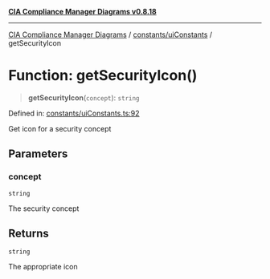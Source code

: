 [**CIA Compliance Manager Diagrams v0.8.18**](../../../README.md)

***

[CIA Compliance Manager Diagrams](../../../modules.md) / [constants/uiConstants](../README.md) / getSecurityIcon

# Function: getSecurityIcon()

> **getSecurityIcon**(`concept`): `string`

Defined in: [constants/uiConstants.ts:92](https://github.com/Hack23/cia-compliance-manager/blob/509f2f6138f4e24aa7fe1ae9432ec1ccefbe5f32/src/constants/uiConstants.ts#L92)

Get icon for a security concept

## Parameters

### concept

`string`

The security concept

## Returns

`string`

The appropriate icon
